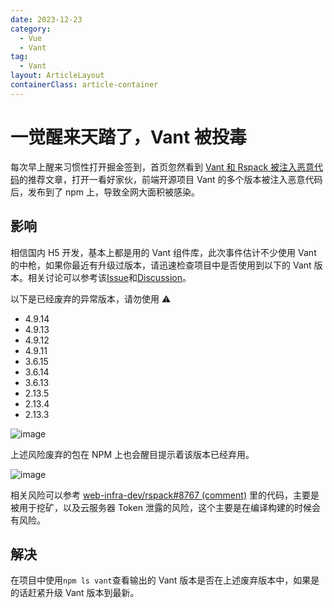 ```yaml
---
date: 2023-12-23
category:
  - Vue
  - Vant
tag:
  - Vant
layout: ArticleLayout
containerClass: article-container
---
```


# 一觉醒来天踏了，Vant 被投毒

每次早上醒来习惯性打开掘金签到，首页忽然看到 [Vant 和 Rspack 被注入恶意代码](https://juejin.cn/post/7450080841546121243)的推荐文章，打开一看好家伙，前端开源项目 Vant 的多个版本被注入恶意代码后，发布到了 npm 上，导致全网大面积被感染。

<!-- more -->

## 影响

相信国内 H5 开发，基本上都是用的 Vant 组件库，此次事件估计不少使用 Vant 的中枪，如果你最近有升级过版本，请迅速检查项目中是否使用到以下的 Vant 版本。相关讨论可以参考该[Issue](https://github.com/youzan/vant/issues/13275)和[Discussion](https://github.com/youzan/vant/discussions/13273)。

以下是已经废弃的异常版本，请勿使用 ⚠️

- 4.9.14
- 4.9.13
- 4.9.12
- 4.9.11
- 3.6.15
- 3.6.14
- 3.6.13
- 2.13.5
- 2.13.4
- 2.13.3

![image](https://image.liubing.me/i/2024/12/23/6768b498dbf96.png)

上述风险废弃的包在 NPM 上也会醒目提示着该版本已经弃用。

![image](https://image.liubing.me/i/2024/12/23/6768b66f24dd2.png)

相关风险可以参考 [web-infra-dev/rspack#8767 (comment)](https://github.com/web-infra-dev/rspack/issues/8767#issuecomment-2555772131) 里的代码，主要是被用于挖矿，以及云服务器 Token 泄露的风险，这个主要是在编译构建的时候会有风险。

## 解决

在项目中使用`npm ls vant`查看输出的 Vant 版本是否在上述废弃版本中，如果是的话赶紧升级 Vant 版本到最新。
